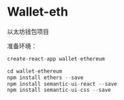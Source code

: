 # Wallet-eth
以太坊钱包项目

准备环境：

```js
create-react-app wallet-ethereum

cd wallet-ethereum
npm install ethers --save
npm install semantic-ui-react --save
npm install semantic-ui-css --save
```

